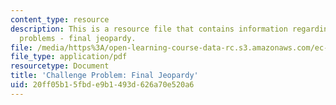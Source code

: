 ```yaml
---
content_type: resource
description: This is a resource file that contains information regarding challenge
  problems - final jeopardy.
file: /media/https%3A/open-learning-course-data-rc.s3.amazonaws.com/ec-s01-internet-technology-in-local-and-global-communities-spring-2005-summer-2005/20ff05b15fbde9b1493d626a70e520a6_MITEC_S01S05_jeopardy.pdf
file_type: application/pdf
resourcetype: Document
title: 'Challenge Problem: Final Jeopardy'
uid: 20ff05b1-5fbd-e9b1-493d-626a70e520a6
---
```

